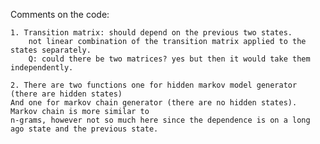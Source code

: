Comments on the code:

    1. Transition matrix: should depend on the previous two states.
        not linear combination of the transition matrix applied to the states separately.
        Q: could there be two matrices? yes but then it would take them independently.

    2. There are two functions one for hidden markov model generator (there are hidden states)
    And one for markov chain generator (there are no hidden states). Markov chain is more similar to
    n-grams, however not so much here since the dependence is on a long ago state and the previous state.